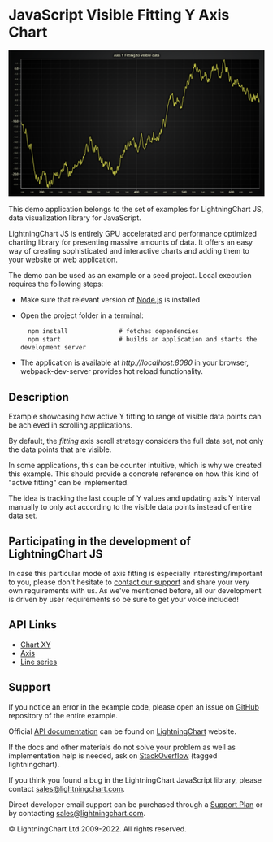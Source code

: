 # JavaScript Visible Fitting Y Axis Chart

![JavaScript Visible Fitting Y Axis Chart](visibleFitYAxis-darkGold.png)

This demo application belongs to the set of examples for LightningChart JS, data visualization library for JavaScript.

LightningChart JS is entirely GPU accelerated and performance optimized charting library for presenting massive amounts of data. It offers an easy way of creating sophisticated and interactive charts and adding them to your website or web application.

The demo can be used as an example or a seed project. Local execution requires the following steps:

-   Make sure that relevant version of [Node.js](https://nodejs.org/en/download/) is installed
-   Open the project folder in a terminal:

          npm install              # fetches dependencies
          npm start                # builds an application and starts the development server

-   The application is available at _http://localhost:8080_ in your browser, webpack-dev-server provides hot reload functionality.


## Description

Example showcasing how active Y fitting to range of visible data points can be achieved in scrolling applications.

By default, the _fitting_ axis scroll strategy considers the full data set, not only the data points that are visible.

In some applications, this can be counter intuitive, which is why we created this example. This should provide a concrete reference on how this kind of "active fitting" can be implemented.

The idea is tracking the last couple of Y values and updating axis Y interval manually to only act according to the visible data points instead of entire data set.

## Participating in the development of LightningChart JS

In case this particular mode of axis fitting is especially interesting/important to you, please don't hesitate to [contact our support](https://lightningchart.com/support-services/) and share your very own requirements with us. As we've mentioned before, all our development is driven by user requirements so be sure to get your voice included!


## API Links

* [Chart XY]
* [Axis]
* [Line series]


## Support

If you notice an error in the example code, please open an issue on [GitHub][0] repository of the entire example.

Official [API documentation][1] can be found on [LightningChart][2] website.

If the docs and other materials do not solve your problem as well as implementation help is needed, ask on [StackOverflow][3] (tagged lightningchart).

If you think you found a bug in the LightningChart JavaScript library, please contact sales@lightningchart.com.

Direct developer email support can be purchased through a [Support Plan][4] or by contacting sales@lightningchart.com.

[0]: https://github.com/Arction/
[1]: https://lightningchart.com/lightningchart-js-api-documentation/
[2]: https://lightningchart.com
[3]: https://stackoverflow.com/questions/tagged/lightningchart
[4]: https://lightningchart.com/support-services/

© LightningChart Ltd 2009-2022. All rights reserved.


[Chart XY]: https://lightningchart.com/js-charts/api-documentation/v5.1.0/classes/ChartXY.html
[Axis]: https://lightningchart.com/js-charts/api-documentation/v5.1.0/classes/Axis.html
[Line series]: https://lightningchart.com/js-charts/api-documentation/v5.1.0/classes/LineSeries.html

